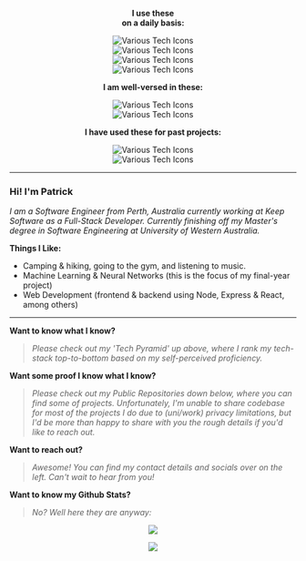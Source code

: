 <div align="center">

**I use these <br /> on a daily basis:**

</div> 

<div align="center">
  
![Various Tech Icons][line1_url]<br />
![Various Tech Icons][line2_url]<br />
![Various Tech Icons][line3_url]<br />
![Various Tech Icons][line4_url]
  
</div>

<div align="center">

**I am well-versed in these:**

</div>  

<div align="center">
  
![Various Tech Icons][line5_url]<br />
![Various Tech Icons][line6_url]
  
</div>

<div align="center">

**I have used these for past projects:**

</div>  
  
<div align="center">
  
![Various Tech Icons][line7_url]<br />
![Various Tech Icons][line8_url]<br />
  
</div>


---

### Hi! I'm Patrick

*I am a Software Engineer from Perth, Australia currently working at Keep Software as a Full-Stack Developer. Currently finishing off my Master's degree in Software Engineering at University of Western Australia.*

**Things I Like:**
- Camping & hiking, going to the gym, and listening to music.
- Machine Learning & Neural Networks (this is the focus of my final-year project)
- Web Development (frontend & backend using Node, Express & React, among others)

---

**Want to know what I know?**
> *Please check out my 'Tech Pyramid' up above, where I rank my tech-stack top-to-bottom based on my self-perceived proficiency.*

**Want some proof I know what I know?**
> *Please check out my Public Repositories down below, where you can find some of projects. Unfortunately, I'm unable to share codebase for most of the projects I do due to (uni/work) privacy limitations, but I'd be more than happy to share with you the rough details if you'd like to reach out.*

**Want to reach out?**
> *Awesome! You can find my contact details and socials over on the left. Can't wait to hear from you!*

**Want to know my Github Stats?**

> *No? Well here they are anyway:*

<div align="center">

<picture><source srcset="https://streak-stats.demolab.com?user=pproe&theme=github-dark-blue&hide_border=true&border_radius=0&background=00000000" media="(prefers-color-scheme: dark)" /><img src="https://streak-stats.demolab.com?user=pproe&theme=github-light&hide_border=true&border_radius=0&background=00000000" /></picture>

<picture><source srcset="https://github-readme-stats.vercel.app/api?username=pproe&show_icons=true&theme=github_dark&bg_color=00000000&hide_border=true&hide_title=true&count_private=true&card_width=495" media="(prefers-color-scheme: dark)" /><img src="https://github-readme-stats.vercel.app/api?username=pproe&show_icons=true&bg_color=00000000&hide_border=true&hide_title=true&count_private=true&card_width=495" /></picture>
  
</div>

[line1_url]: https://skillicons.dev/icons?i=git "Git"
[line2_url]: https://skillicons.dev/icons?i=github,vscode "Github, VSCode"
[line3_url]: https://skillicons.dev/icons?i=css,ts,html "CSS, Typescript, HTML"
[line4_url]: https://skillicons.dev/icons?i=react,tensorflow,pytorch,py "ReactJS, Tensorflow, Pytorch, Python"

[line5_url]: https://skillicons.dev/icons?i=arduino,mongodb,sqlite,wordpress,js,ps ""
[line6_url]: https://skillicons.dev/icons?i=matlab,aws,postgres,raspberrypi,express,flask,latex ""

[line7_url]: https://skillicons.dev/icons?i=postman,selenium,c,docker,bootstrap,nginx,redux,jest,jquery ""
[line8_url]: https://skillicons.dev/icons?i=linux,mysql,r,redis,bash,vim,dynamodb,figma,java,graphql ""
